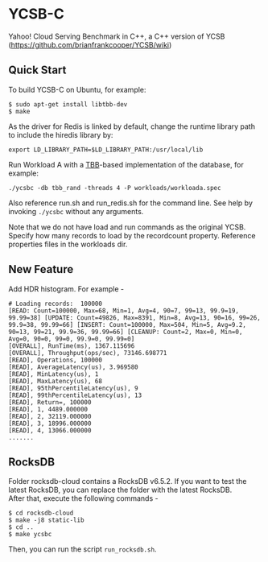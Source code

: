 # YCSB-C

Yahoo! Cloud Serving Benchmark in C++, a C++ version of YCSB (https://github.com/brianfrankcooper/YCSB/wiki)

## Quick Start

To build YCSB-C on Ubuntu, for example:

```
$ sudo apt-get install libtbb-dev
$ make
```

As the driver for Redis is linked by default, change the runtime library path
to include the hiredis library by:
```
export LD_LIBRARY_PATH=$LD_LIBRARY_PATH:/usr/local/lib
```

Run Workload A with a [TBB](https://www.threadingbuildingblocks.org)-based
implementation of the database, for example:
```
./ycsbc -db tbb_rand -threads 4 -P workloads/workloada.spec
```
Also reference run.sh and run\_redis.sh for the command line. See help by
invoking `./ycsbc` without any arguments.

Note that we do not have load and run commands as the original YCSB. Specify
how many records to load by the recordcount property. Reference properties
files in the workloads dir.

## New Feature
Add HDR histogram. For example -
```
# Loading records:	100000
[READ: Count=100000, Max=68, Min=1, Avg=4, 90=7, 99=13, 99.9=19, 99.99=38] [UPDATE: Count=49826, Max=8391, Min=8, Avg=13, 90=16, 99=26, 99.9=38, 99.99=66] [INSERT: Count=100000, Max=504, Min=5, Avg=9.2, 90=13, 99=21, 99.9=36, 99.99=66] [CLEANUP: Count=2, Max=0, Min=0, Avg=0, 90=0, 99=0, 99.9=0, 99.99=0] 
[OVERALL], RunTime(ms), 1367.115696
[OVERALL], Throughput(ops/sec), 73146.698771
[READ], Operations, 100000
[READ], AverageLatency(us), 3.969580
[READ], MinLatency(us), 1
[READ], MaxLatency(us), 68
[READ], 95thPercentileLatency(us), 9
[READ], 99thPercentileLatency(us), 13
[READ], Return=, 100000
[READ], 1, 4489.000000
[READ], 2, 32119.000000
[READ], 3, 18996.000000
[READ], 4, 13066.000000
.......
```


## RocksDB
Folder rocksdb-cloud contains a RocksDB v6.5.2. If you want to test the latest RocksDB, you can replace the folder with the latest RocksDB.  
After that, execute the following commands -
```
$ cd rocksdb-cloud
$ make -j8 static-lib
$ cd ..
$ make ycsbc
```
Then, you can run the script `run_rocksdb.sh`.